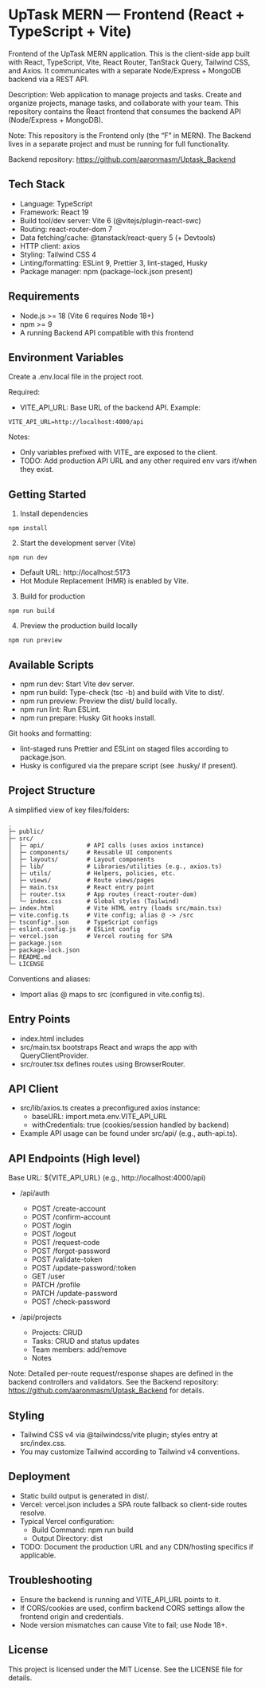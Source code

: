 # UpTask MERN — Frontend (React + TypeScript + Vite)

Frontend of the UpTask MERN application. This is the client-side app built with React, TypeScript, Vite, React Router, TanStack Query, Tailwind CSS, and Axios. It communicates with a separate Node/Express + MongoDB backend via a REST API.

Description: Web application to manage projects and tasks. Create and organize projects, manage tasks, and collaborate with your team. This repository contains the React frontend that consumes the backend API (Node/Express + MongoDB).

Note: This repository is the Frontend only (the “F” in MERN). The Backend lives in a separate project and must be running for full functionality.

Backend repository: https://github.com/aaronmasm/Uptask_Backend

## Tech Stack

- Language: TypeScript
- Framework: React 19
- Build tool/dev server: Vite 6 (@vitejs/plugin-react-swc)
- Routing: react-router-dom 7
- Data fetching/cache: @tanstack/react-query 5 (+ Devtools)
- HTTP client: axios
- Styling: Tailwind CSS 4
- Linting/formatting: ESLint 9, Prettier 3, lint-staged, Husky
- Package manager: npm (package-lock.json present)

## Requirements

- Node.js >= 18 (Vite 6 requires Node 18+)
- npm >= 9
- A running Backend API compatible with this frontend

## Environment Variables

Create a .env.local file in the project root.

Required:

- VITE_API_URL: Base URL of the backend API. Example:

```
VITE_API_URL=http://localhost:4000/api
```

Notes:

- Only variables prefixed with VITE\_ are exposed to the client.
- TODO: Add production API URL and any other required env vars if/when they exist.

## Getting Started

1. Install dependencies

```
npm install
```

2. Start the development server (Vite)

```
npm run dev
```

- Default URL: http://localhost:5173
- Hot Module Replacement (HMR) is enabled by Vite.

3. Build for production

```
npm run build
```

4. Preview the production build locally

```
npm run preview
```

## Available Scripts

- npm run dev: Start Vite dev server.
- npm run build: Type-check (tsc -b) and build with Vite to dist/.
- npm run preview: Preview the dist/ build locally.
- npm run lint: Run ESLint.
- npm run prepare: Husky Git hooks install.

Git hooks and formatting:

- lint-staged runs Prettier and ESLint on staged files according to package.json.
- Husky is configured via the prepare script (see .husky/ if present).

## Project Structure

A simplified view of key files/folders:

```
.
├─ public/
├─ src/
│  ├─ api/            # API calls (uses axios instance)
│  ├─ components/     # Reusable UI components
│  ├─ layouts/        # Layout components
│  ├─ lib/            # Libraries/utilities (e.g., axios.ts)
│  ├─ utils/          # Helpers, policies, etc.
│  ├─ views/          # Route views/pages
│  ├─ main.tsx        # React entry point
│  ├─ router.tsx      # App routes (react-router-dom)
│  └─ index.css       # Global styles (Tailwind)
├─ index.html         # Vite HTML entry (loads src/main.tsx)
├─ vite.config.ts     # Vite config; alias @ -> /src
├─ tsconfig*.json     # TypeScript configs
├─ eslint.config.js   # ESLint config
├─ vercel.json        # Vercel routing for SPA
├─ package.json
├─ package-lock.json
├─ README.md
└─ LICENSE
```

Conventions and aliases:

- Import alias @ maps to src (configured in vite.config.ts).

## Entry Points

- index.html includes <script type="module" src="/src/main.tsx"></script>
- src/main.tsx bootstraps React and wraps the app with QueryClientProvider.
- src/router.tsx defines routes using BrowserRouter.

## API Client

- src/lib/axios.ts creates a preconfigured axios instance:
  - baseURL: import.meta.env.VITE_API_URL
  - withCredentials: true (cookies/session handled by backend)
- Example API usage can be found under src/api/ (e.g., auth-api.ts).

## API Endpoints (High level)

Base URL: ${VITE_API_URL} (e.g., http://localhost:4000/api)

- /api/auth

  - POST /create-account
  - POST /confirm-account
  - POST /login
  - POST /logout
  - POST /request-code
  - POST /forgot-password
  - POST /validate-token
  - POST /update-password/:token
  - GET /user
  - PATCH /profile
  - PATCH /update-password
  - POST /check-password

- /api/projects
  - Projects: CRUD
  - Tasks: CRUD and status updates
  - Team members: add/remove
  - Notes

Note: Detailed per-route request/response shapes are defined in the backend controllers and validators. See the Backend repository: https://github.com/aaronmasm/Uptask_Backend for details.

## Styling

- Tailwind CSS v4 via @tailwindcss/vite plugin; styles entry at src/index.css.
- You may customize Tailwind according to Tailwind v4 conventions.

## Deployment

- Static build output is generated in dist/.
- Vercel: vercel.json includes a SPA route fallback so client-side routes resolve.
- Typical Vercel configuration:
  - Build Command: npm run build
  - Output Directory: dist
- TODO: Document the production URL and any CDN/hosting specifics if applicable.

## Troubleshooting

- Ensure the backend is running and VITE_API_URL points to it.
- If CORS/cookies are used, confirm backend CORS settings allow the frontend origin and credentials.
- Node version mismatches can cause Vite to fail; use Node 18+.

## License

This project is licensed under the MIT License. See the LICENSE file for details.
